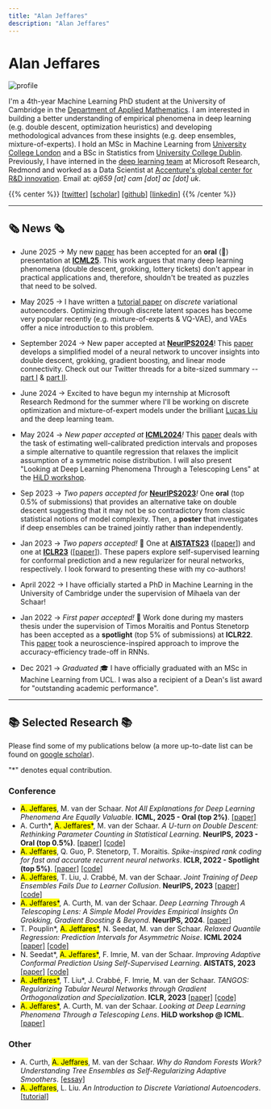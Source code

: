 ```yaml
---
title: "Alan Jeffares"
description: "Alan Jeffares"
---
```


# Alan Jeffares

  <div class="profile-pic">
    <img src="/images/profile_pic.jpeg" alt="profile" />
  </div>

I'm a 4th-year Machine Learning PhD student at the University of Cambridge in the [Department of Applied Mathematics](http://www.damtp.cam.ac.uk/). I am interested in building a better understanding of empirical phenomena in deep learning (e.g. double descent, optimization heuristics) and developing methodological advances from these insights (e.g. deep ensembles, mixture-of-experts). I hold an MSc in Machine Learning from [University College London](https://www.ucl.ac.uk/) and a BSc in Statistics from [University College Dublin](https://www.ucd.ie/). Previously, I have interned in the [deep learning team](https://www.microsoft.com/en-us/research/group/deep-learning-group/) at Microsoft Research, Redmond and worked as a Data Scientist at [Accenture's global center for R&D innovation](https://www.accenture.com/il-en/services/about/innovation-hub-the-dock). Email at: *aj659 [at] cam [dot] ac [dot] uk*.


{{% center %}}
[[twitter](https://twitter.com/Jeffaresalan)] [[scholar](https://scholar.google.com/citations?user=e65kJ08AAAAJ&hl=en)] [[github](https://github.com/alanjeffares)] [[linkedin](https://linkedin.com/in/alanjeffares)]
{{% /center %}}

---

## 🗞️ News 🗞️

* <span class="date">June 2025</span> &#8594; My new [paper](https://openreview.net/forum?id=cw7MYyDL33) has been accepted for an **oral** (🥳) presentation at [**ICML25**](https://icml.cc/). This work argues that many deep learning phenomena (double descent, grokking, lottery tickets) don't appear in practical applications and, therefore, shouldn't be treated as puzzles that need to be solved.

* <span class="date">May 2025</span> &#8594; I have written a [tutorial paper](https://arxiv.org/abs/2505.10344) on _discrete_ variational autoencoders. Optimizing through discrete latent spaces has become very popular recently (e.g. mixture-of-experts & VQ-VAE), and VAEs offer a nice introduction to this problem. 
  
* <span class="date">September 2024</span> &#8594; New paper accepted at [**NeurIPS2024**](https://nips.cc/)! This [paper](https://openreview.net/forum?id=NhucGZtikE) develops a simplified model of a neural network to uncover insights into double descent, grokking, gradient boosting, and linear mode connectivity. Check out our Twitter threads for a bite-sized summary -- [part I](https://x.com/AliciaCurth/status/1858497131796967723) & [part II](https://x.com/AliciaCurth/status/1859269161911713850). 
  
* <span class="date">June 2024</span> &#8594; Excited to have begun my internship at Microsoft Research Redmond for the summer where I'll be working on discrete optimization and mixture-of-expert models under the brilliant [Lucas Liu](https://liyuanlucasliu.github.io/) and the deep learning team.

* <span class="date">May 2024</span> &#8594; _New paper accepted at_ [**ICML2024**](https://icml.cc/)_!_ This [paper](https://arxiv.org/abs/2406.03258) deals with the task of estimating well-calibrated prediction intervals and proposes a simple alternative to quantile regression that relaxes the implicit assumption of a symmetric noise distribution. I will also present "Looking at Deep Learning Phenomena Through a Telescoping Lens" at the [HiLD workshop](https://sites.google.com/view/hidimlearning/home). 

* <span class="date">Sep 2023</span> &#8594; _Two papers accepted for_ [**NeurIPS2023**](https://nips.cc/)_!_ One **oral** (top 0.5% of submissions) that provides an alternative take on double descent suggesting that it may not be so contradictory from classic statistical notions of model complexity. Then, a **poster** that investigates if deep ensembles can be trained jointly rather than independently.

* <span class="date">Jan 2023</span> &#8594; _Two papers accepted!_ 🥳 One at [**AISTATS23**](https://virtual.aistats.org/Conferences/2023) ([[paper](https://proceedings.mlr.press/v206/seedat23a.html)]) and one at [**ICLR23**](https://iclr.cc/) ([[paper](https://openreview.net/forum?id=n6H86gW8u0d)]). These papers explore self-supervised learning for conformal prediction and a new regularizer for neural networks, respectively. I look forward to presenting these with my co-authors!

* <span class="date">April 2022</span> &#8594; I have officially started a PhD in Machine Learning in the University of Cambridge under the supervision of Mihaela van der Schaar! 

* <span class="date">Jan 2022</span> &#8594; _First paper accepted!_ 🎉 Work done during my masters thesis under the supervision of Timos Moraitis and Pontus Stenetorp has been accepted as a **spotlight** (top 5% of submissions) at **ICLR22**. This [paper](https://openreview.net/pdf?id=iMH1e5k7n3L) took a neuroscience-inspired approach to improve the accuracy-efficiency trade-off in RNNs. 

* <span class="date">Dec 2021</span> &#8594; _Graduated_ 🎓 I have officially graduated with an MSc in Machine Learning from UCL. I was also a recipient of a Dean's list award for "outstanding academic performance". 


---

## 📚 Selected Research 📚

Please find some of my publications below (a more up-to-date list can be found on [google scholar](https://scholar.google.com/citations?user=e65kJ08AAAAJ&hl=en)).

"\*" denotes equal contribution.

### Conference

- <mark>A. Jeffares</mark>, M. van der Schaar. *Not All Explanations for Deep Learning Phenomena Are Equally Valuable*. **ICML, 2025 - Oral (top 2%)**. [[paper]](https://openreview.net/forum?id=cw7MYyDL33)
- A. Curth*, <mark>A. Jeffares*</mark>, M. van der Schaar. *A U-turn on Double Descent: Rethinking Parameter Counting in Statistical Learning*. **NeurIPS, 2023 - Oral (top 0.5%)**. [[paper]](https://openreview.net/forum?id=O0Lz8XZT2b) [[code]](https://github.com/alanjeffares/not-double-descent)
- <mark>A. Jeffares</mark>, Q. Guo, P. Stenetorp, T. Moraitis. *Spike-inspired rank coding for fast and accurate recurrent neural networks*. **ICLR, 2022 - Spotlight (top 5%)**. [[paper]](https://openreview.net/pdf?id=iMH1e5k7n3L) [[code]](https://github.com/NeuromorphicComputing/RankCoding)
- <mark>A. Jeffares</mark>, T. Liu, J. Crabbé, M. van der Schaar. *Joint Training of Deep Ensembles Fails Due to Learner Collusion*. **NeurIPS, 2023** [[paper]](https://openreview.net/forum?id=WpGLxnOWhn) [[code]](https://github.com/alanjeffares/joint-ensembles)
- <mark>A. Jeffares*</mark>, A. Curth, M. van der Schaar. *Deep Learning Through A Telescoping Lens: A Simple Model Provides Empirical Insights On Grokking, Gradient Boosting & Beyond*. **NeurIPS, 2024**. [[paper]](https://openreview.net/forum?id=NhucGZtikE)
- T. Pouplin*, <mark>A. Jeffares*</mark>, N. Seedat, M. van der Schaar. *Relaxed Quantile Regression: Prediction Intervals for Asymmetric Noise*. **ICML 2024** [[paper]](https://arxiv.org/abs/2406.03258) [[code]](https://github.com/TPouplin/RQR)
- N. Seedat*, <mark>A. Jeffares*</mark>, F. Imrie, M. van der Schaar. *Improving Adaptive Conformal Prediction Using Self-Supervised Learning*. **AISTATS, 2023** [[paper]](https://proceedings.mlr.press/v206/seedat23a.html) [[code]](https://github.com/seedatnabeel/SSCP)
- <mark>A. Jeffares*</mark>, T. Liu*, J. Crabbé, F. Imrie, M. van der Schaar. *TANGOS: Regularizing Tabular Neural Networks through Gradient Orthogonalization and Specialization*. **ICLR, 2023** [[paper]](https://openreview.net/forum?id=n6H86gW8u0d) [[code]](https://github.com/alanjeffares/TANGOS)
- <mark>A. Jeffares*</mark>, A. Curth, M. van der Schaar. *Looking at Deep Learning Phenomena Through a Telescoping Lens*. **HiLD workshop @ ICML**. [[paper]](https://openreview.net/forum?id=hJ7hfAzsuT)

### Other

- A. Curth, <mark>A. Jeffares</mark>, M. van der Schaar. *Why do Random Forests Work? Understanding Tree Ensembles as Self-Regularizing Adaptive Smoothers*. [[essay]](https://arxiv.org/abs/2402.01502)
- <mark>A. Jeffares</mark>, L. Liu. *An Introduction to Discrete Variational Autoencoders*. [[tutorial]](https://arxiv.org/abs/2505.10344)

